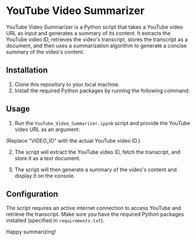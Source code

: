 # YouTube Video Summarizer

YouTube Video Summarizer is a Python script that takes a YouTube video URL as input and generates a summary of its content. It extracts the YouTube video ID, retrieves the video's transcript, stores the transcript as a document, and then uses a summarization algorithm to generate a concise summary of the video's content.

## Installation

1. Clone this repository to your local machine.
2. Install the required Python packages by running the following command:


## Usage

1. Run the `YouTube_Video_Summarizer.ipynb` script and provide the YouTube video URL as an argument:

(Replace "VIDEO_ID" with the actual YouTube video ID.)

2. The script will extract the YouTube video ID, fetch the transcript, and store it as a text document.

3. The script will then generate a summary of the video's content and display it on the console.

## Configuration

The script requires an active internet connection to access YouTube and retrieve the transcript. Make sure you have the required Python packages installed (specified in `requirements.txt`).


Happy summarizing!

